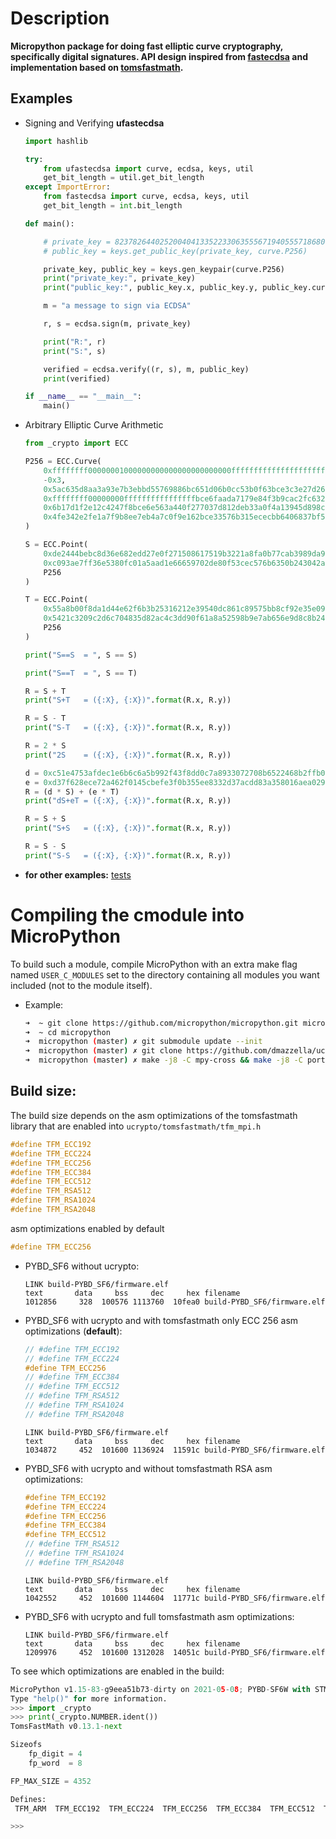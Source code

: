 # Description

**Micropython package for doing fast elliptic curve cryptography, specifically digital signatures.
API design inspired from [fastecdsa](https://github.com/AntonKueltz/fastecdsa) and implementation based on [tomsfastmath](https://github.com/libtom/tomsfastmath).**

## Examples

- Signing and Verifying **ufastecdsa**
    ```python
    import hashlib

    try:
        from ufastecdsa import curve, ecdsa, keys, util
        get_bit_length = util.get_bit_length
    except ImportError:
        from fastecdsa import curve, ecdsa, keys, util
        get_bit_length = int.bit_length

    def main():

        # private_key = 82378264402520040413352233063555671940555718680152892238371187003380781159101
        # public_key = keys.get_public_key(private_key, curve.P256)

        private_key, public_key = keys.gen_keypair(curve.P256)
        print("private_key:", private_key)
        print("public_key:", public_key.x, public_key.y, public_key.curve.name)

        m = "a message to sign via ECDSA"

        r, s = ecdsa.sign(m, private_key)

        print("R:", r)
        print("S:", s)

        verified = ecdsa.verify((r, s), m, public_key)
        print(verified)

    if __name__ == "__main__":
        main()
    ```

 - Arbitrary Elliptic Curve Arithmetic
    ```python
    from _crypto import ECC

    P256 = ECC.Curve(
        0xffffffff00000001000000000000000000000000ffffffffffffffffffffffff,
        -0x3,
        0x5ac635d8aa3a93e7b3ebbd55769886bc651d06b0cc53b0f63bce3c3e27d2604b,
        0xffffffff00000000ffffffffffffffffbce6faada7179e84f3b9cac2fc632551,
        0x6b17d1f2e12c4247f8bce6e563a440f277037d812deb33a0f4a13945d898c296,
        0x4fe342e2fe1a7f9b8ee7eb4a7c0f9e162bce33576b315ececbb6406837bf51f5
    )

    S = ECC.Point(
        0xde2444bebc8d36e682edd27e0f271508617519b3221a8fa0b77cab3989da97c9,
        0xc093ae7ff36e5380fc01a5aad1e66659702de80f53cec576b6350b243042a256,
        P256
    )

    T = ECC.Point(
        0x55a8b00f8da1d44e62f6b3b25316212e39540dc861c89575bb8cf92e35e0986b,
        0x5421c3209c2d6c704835d82ac4c3dd90f61a8a52598b9e7ab656e9d8c8b24316,
        P256
    )

    print("S==S  = ", S == S)

    print("S==T  = ", S == T)

    R = S + T
    print("S+T   = ({:X}, {:X})".format(R.x, R.y))

    R = S - T
    print("S-T   = ({:X}, {:X})".format(R.x, R.y))

    R = 2 * S
    print("2S    = ({:X}, {:X})".format(R.x, R.y))

    d = 0xc51e4753afdec1e6b6c6a5b992f43f8dd0c7a8933072708b6522468b2ffb06fd
    e = 0xd37f628ece72a462f0145cbefe3f0b355ee8332d37acdd83a358016aea029db7
    R = (d * S) + (e * T)
    print("dS+eT = ({:X}, {:X})".format(R.x, R.y))

    R = S + S
    print("S+S   = ({:X}, {:X})".format(R.x, R.y))

    R = S - S
    print("S-S   = ({:X}, {:X})".format(R.x, R.y))

    ```

- **for other examples:** [tests](https://github.com/dmazzella/ucrypto/tree/master/tests)

# Compiling the cmodule into MicroPython

To build such a module, compile MicroPython with an extra make flag named ```USER_C_MODULES``` set to the directory containing all modules you want included (not to the module itself).


- Example:
    ```bash
    ➜  ~ git clone https://github.com/micropython/micropython.git micropython
    ➜  ~ cd micropython
    ➜  micropython (master) ✗ git submodule update --init
    ➜  micropython (master) ✗ git clone https://github.com/dmazzella/ucrypto.git ports/stm32/boards/PYBD_SF6/cmodules/ucrypto
    ➜  micropython (master) ✗ make -j8 -C mpy-cross && make -j8 -C ports/stm32/ BOARD="PYBD_SF6" USER_C_MODULES="$(pwd)/ports/stm32/boards/PYBD_SF6/cmodules"
    ```

## Build size:

The build size depends on the asm optimizations of the tomsfastmath library that are enabled into ```ucrypto/tomsfastmath/tfm_mpi.h```
```c
#define TFM_ECC192
#define TFM_ECC224
#define TFM_ECC256
#define TFM_ECC384
#define TFM_ECC512
#define TFM_RSA512
#define TFM_RSA1024
#define TFM_RSA2048
```
asm optimizations enabled by default
```c
#define TFM_ECC256
```

- PYBD_SF6 without ucrypto:
    ```
    LINK build-PYBD_SF6/firmware.elf
    text	   data	    bss	    dec	    hex	filename
    1012856	    328	 100576	1113760	 10fea0	build-PYBD_SF6/firmware.elf
    ```
- PYBD_SF6 with ucrypto and with tomsfastmath only ECC 256 asm optimizations (**default**):
    ```c
    // #define TFM_ECC192
    // #define TFM_ECC224
    #define TFM_ECC256
    // #define TFM_ECC384
    // #define TFM_ECC512
    // #define TFM_RSA512
    // #define TFM_RSA1024
    // #define TFM_RSA2048
    ```
    ```
    LINK build-PYBD_SF6/firmware.elf
    text	   data	    bss	    dec	    hex	filename
    1034872	    452	 101600	1136924	 11591c	build-PYBD_SF6/firmware.elf
    ```
- PYBD_SF6 with ucrypto and without tomsfastmath RSA asm optimizations:
    ```c
    #define TFM_ECC192
    #define TFM_ECC224
    #define TFM_ECC256
    #define TFM_ECC384
    #define TFM_ECC512
    // #define TFM_RSA512
    // #define TFM_RSA1024
    // #define TFM_RSA2048
    ```
    ```
    LINK build-PYBD_SF6/firmware.elf
    text	   data	    bss	    dec	    hex	filename
    1042552	    452	 101600	1144604	 11771c	build-PYBD_SF6/firmware.elf
    ```
- PYBD_SF6 with ucrypto and full tomsfastmath asm optimizations:
    ```
    LINK build-PYBD_SF6/firmware.elf
    text	   data	    bss	    dec	    hex	filename
    1209976	    452	 101600	1312028	 14051c	build-PYBD_SF6/firmware.elf
    ```

To see which optimizations are enabled in the build:
```python
MicroPython v1.15-83-g9eea51b73-dirty on 2021-05-08; PYBD-SF6W with STM32F767IIK
Type "help()" for more information.
>>> import _crypto
>>> print(_crypto.NUMBER.ident())
TomsFastMath v0.13.1-next

Sizeofs
	fp_digit = 4
	fp_word  = 8

FP_MAX_SIZE = 4352

Defines: 
 TFM_ARM  TFM_ECC192  TFM_ECC224  TFM_ECC256  TFM_ECC384  TFM_ECC512  TFM_RSA512  TFM_RSA1024  TFM_RSA2048  TFM_ASM  TFM_MUL6  TFM_SQR6  TFM_MUL7  TFM_SQR7  TFM_MUL8  TFM_SQR8  TFM_MUL12  TFM_SQR12  TFM_SMALL_SET  TFM_MUL17  TFM_SQR17  TFM_MUL32  TFM_SQR32  TFM_MUL64  TFM_SQR64 

>>>
```
